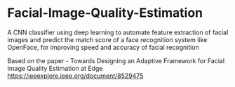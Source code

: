 # Facial-Image-Quality-Estimation
A CNN classifier using deep learning to automate feature extraction of facial images and predict the match score of a face recognition system like OpenFace, for improving speed and accuracy of facial recognition

Based on the paper - Towards Designing an Adaptive Framework for Facial Image Quality Estimation at Edge
https://ieeexplore.ieee.org/document/8529475
